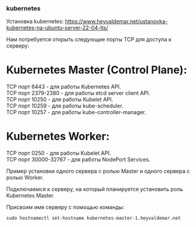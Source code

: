 ### kubernetes

Установка kubernetes: https://www.heyvaldemar.net/ustanovka-kubernetes-na-ubuntu-server-22-04-lts/

Нам потребуется открыть следующие порты TCP для доступа к серверу:

# Kubernetes Master (Control Plane):

TCP порт 6443 - для работы Kubernetes API.  
TCP порт 2379-2380 - для работы etcd server client API.  
TCP порт 10250 - для работы Kubelet API.  
TCP порт 10259 - для работы kube-scheduler.  
TCP порт 10257 - для работы kube-controller-manager.  

# Kubernetes Worker:  

TCP порт 0250 - для работы Kubelet API.  
TCP порт 30000-32767 - для работы NodePort Services.  

Пример установки одного сервера с ролью Master и одного сервера с ролью Worker.  

Подключаемся к серверу, на который планируется установить роль Kubernetes Master.

Присвоим имя серверу с помощью команды:

```
sudo hostnamectl set-hostname kubernetes-master-1.heyvaldemar.net
```
